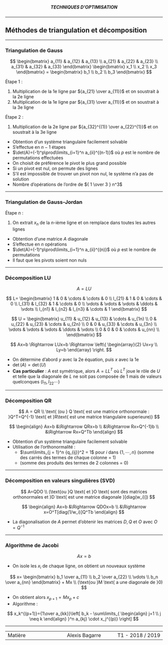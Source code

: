 <h5 style="text-align: center"> TECHNIQUES D'OPTIMISATION </h5>

------

## **Méthodes de triangulation et décomposition**

------

### Triangulation de Gauss

$$
\begin{bmatrix}
a_{11} & a_{12} & a_{13} \\
a_{21} & a_{22} & a_{23} \\
a_{31} & a_{32} & a_{33}
\end{bmatrix}
\begin{bmatrix}
x_1 \\ x_2 \\ x_3
\end{bmatrix}
= \begin{bmatrix}
b_1 \\ b_2 \\ b_3
\end{bmatrix}
$$

Étape 1 :

1. Multiplication de la 1e ligne par ${a_{21} \over a_{11}}$ et on soustrait à la 2e ligne
2. Multiplication de la 1e ligne par ${a_{31} \over a_{11}}$ et on soustrait à la 3e ligne 

Étape 2 :

1. Multiplication de la 2e ligne par ${a_{32}^{(1)} \over a_{22}^{1}}$ et on soustrait à la 3e ligne



- Obtention d’un système triangulaire facilement solvable
- S’effectue en $n-1$ étapes
- $\det(A)=(-1)^p\prod\limits_{i=1}^n a_{ii}^{(n-1)}$  où $p$ est le nombre de permutations effectuées
- On choisit de préférence le pivot le plus grand possible
- Si un pivot est nul, on permute des lignes
- S’il est impossible de trouver un pivot non nul, le système n’a pas de solution
- Nombre d’opérations de l’ordre de ${ 1 \over 3 } n^3$

---

### Triangulation de Gauss-Jordan

Étape $n$ :

1. On extrait $x_n$ de la $n$-ième ligne et on remplace dans toutes les autres lignes 



- Obtention d’une matrice $A$ diagonale
- S’effectue en $n$ opérations
- $\det(A)=(-1)^p\prod\limits_{i=1}^n a_{ii}^{(n)}$  où $p$ est le nombre de permutations
- Il faut que les pivots soient non nuls

---

### Décomposition LU

$$
A=LU
$$

$$
L= \begin{bmatrix}
1 & 0 & \cdots & \cdots & 0 \\
l_{21} & 1 & 0 & \cdots & 0 \\
l_{31} & l_{32} & 1 & \cdots & 0 \\
\vdots & \vdots & \vdots & \ddots & \vdots \\
l_{n1} & l_{n2} & l_{n3} & \cdots & 1
\end{bmatrix}
$$

$$
U = \begin{bmatrix}
u_{11} & u_{12} & u_{13} & \cdots & u_{1n} \\
0 & u_{22} & u_{23} & \cdots & u_{2n} \\
0 & 0 & u_{33} & \cdots & u_{3n} \\
\vdots & \vdots & \vdots & \ddots & \vdots \\
0 & 0 & 0 & \cdots & u_{nn} \\
\end{bmatrix}
$$

$$
Ax=b \Rightarrow LUx=b \Rightarrow
\left\{ \begin{array}{2}
Ux=y \\
Ly=b
\end{array} \right.
$$



- On détermine d’abord $y$ avec la 2e équation, puis $x$ avec la 1e
- $\det(A) = \det(U)$
- **Cas particulier** : $A$ est symétrique, alors $A=LL^T$ où $L^T$ joue le rôle de $U$ et telle que la diagonale de $L$ ne soit pas composée de 1 mais de valeurs quelconques ($l_{11}, l_{22} \cdots$)

---

### Décomposition QR

$$
A = QR \\ 
\text{ (ou } Q \text{ est une matrice orthonormale : }Q^T=Q^{-1} \text{ et }R\text{ est une matrice triangulaire superieure)}
$$

$$
\begin{align}
Ax=b &\Rightarrow QRx=b \\
&\Rightarrow Rx=Q^{-1}b \\
&\Rightarrow Rx=Q^Tb
\end{align}
$$



- Obtention d’un système triangulaire facilement solvable
- Utilisation de l’orthonormalité : 
  - $\sum\limits_{j = 1}^n {q_{ij}}^2 = 1$ pour $i$ dans {$1,\cdots,n$} (somme des carrés des termes de chaque colonne = 1)
  - (somme des produits des termes de 2 colonnes = 0)

---

### Décomposition en valeurs singulières (SVD)

$$
A=QDO \\
(\text{ou }Q \text{ et }O \text{ sont des matrices orthonormales et }D \text{ est une matrice diagonale }[diag(w_i)])
$$

$$
\begin{align}
Ax=b &\Rightarrow QDOx=b \\
&\Rightarrow x=O^T[diag(1/w_i)]Q^Tb
\end{align}
$$

- La diagonalisation de $A$ permet d’obtenir les matrices $D, Q$ et $O$ avec $O=Q^{-1}$

---

### Algorithme de Jacobi

$$
Ax=b
$$



- On isole les $x_i$ de chaque ligne, on obtient un nouveaux système

$$
x= \begin{bmatrix}
b_1 \over a_{11} \\
b_2 \over a_{22} \\
\vdots \\
b_n \over a_{nn}
\end{bmatrix} + Mx \\
(\text{ou }M \text{ a une diagonale de }0)
$$

- On obtient alors $x_{p+1} = Mx_p + c$
- Algorithme :

$$
x_k^{(p+1)}={1\over a_{kk}}\left[ b_k - \sum\limits_{
    \begin{align}
    j=1 \\
    j \neq k
    \end{align}
}^n a_{kj} \cdot x_j^{(p)} \right]
$$



------

<table width="90%">
<tr>
<td style="width: 30%; text-align: left; background:transparent; border:0;">Matière</td>
<td style="width: 30%; text-align: center; background:transparent; border:0;">Alexis Bagarre</td>
<td style="width: 30%; text-align: right; background:transparent; border:0;">T1 - 2018 / 2019</td>
</tr>
</table>